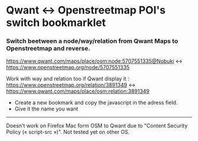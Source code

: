 # Qwant ↔️ Openstreetmap POI's switch bookmarklet

### Switch beetween a node/way/relation from Qwant Maps to Openstreetmap and reverse.

https://www.qwant.com/maps/place/osm:node:5707551335@Nobuki
↔️
https://www.openstreetmap.org/node/5707551335


Work with way and relation too if Qwant display it : 
https://www.openstreetmap.org/relation/3891349
↔️
https://www.qwant.com/maps/place/osm:relation:3891349


- Create a new bookmark and copy the javascript in the adress field.
- Give it the name you want


---

Doesn't work on Firefox Mac form OSM to Qwant due to "Content Security Policy (« script-src »)".
Not tested yet on other OS.
